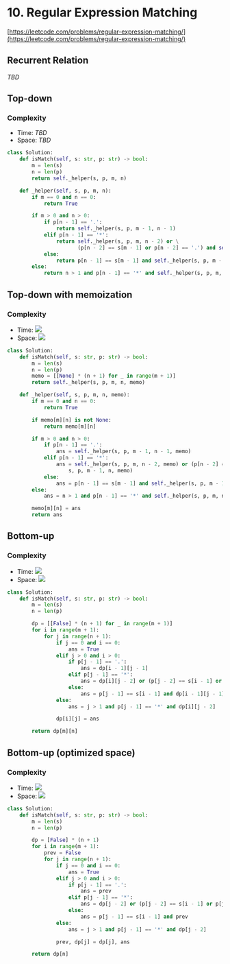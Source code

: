 # 10. Regular Expression Matching
[https://leetcode.com/problems/regular-expression-matching/](https://leetcode.com/problems/regular-expression-matching/)

## Recurrent Relation
_TBD_

## Top-down
### Complexity
- Time: _TBD_
- Space: _TBD_

```python
class Solution:
    def isMatch(self, s: str, p: str) -> bool:
        m = len(s)
        n = len(p)
        return self._helper(s, p, m, n)

    def _helper(self, s, p, m, n):
        if m == 0 and n == 0:
            return True

        if m > 0 and n > 0:
            if p[n - 1] == '.':
                return self._helper(s, p, m - 1, n - 1)
            elif p[n - 1] == '*':
                return self._helper(s, p, m, n - 2) or \
                       (p[n - 2] == s[m - 1] or p[n - 2] == '.') and self._helper(s, p, m - 1, n)
            else:
                return p[n - 1] == s[m - 1] and self._helper(s, p, m - 1, n - 1)
        else:
            return n > 1 and p[n - 1] == '*' and self._helper(s, p, m, n - 2)
```

## Top-down with memoization
### Complexity
- Time:  <img src="https://render.githubusercontent.com/render/math?math=\mathcal{O}(m\times n)">
- Space: <img src="https://render.githubusercontent.com/render/math?math=\mathcal{O}(m\times n)">

```python
class Solution:
    def isMatch(self, s: str, p: str) -> bool:
        m = len(s)
        n = len(p)
        memo = [[None] * (n + 1) for _ in range(m + 1)]
        return self._helper(s, p, m, n, memo)

    def _helper(self, s, p, m, n, memo):
        if m == 0 and n == 0:
            return True

        if memo[m][n] is not None:
            return memo[m][n]

        if m > 0 and n > 0:
            if p[n - 1] == '.':
                ans = self._helper(s, p, m - 1, n - 1, memo)
            elif p[n - 1] == '*':
                ans = self._helper(s, p, m, n - 2, memo) or (p[n - 2] == s[m - 1] or p[n - 2] == '.') and self._helper(
                    s, p, m - 1, n, memo)
            else:
                ans = p[n - 1] == s[m - 1] and self._helper(s, p, m - 1, n - 1, memo)
        else:
            ans = n > 1 and p[n - 1] == '*' and self._helper(s, p, m, n - 2, memo)

        memo[m][n] = ans
        return ans
```

## Bottom-up
### Complexity
- Time:  <img src="https://render.githubusercontent.com/render/math?math=\mathcal{O}(m\times n)">
- Space: <img src="https://render.githubusercontent.com/render/math?math=\mathcal{O}(m\times n)">

```python
class Solution:
    def isMatch(self, s: str, p: str) -> bool:
        m = len(s)
        n = len(p)

        dp = [[False] * (n + 1) for _ in range(m + 1)]
        for i in range(m + 1):
            for j in range(n + 1):
                if j == 0 and i == 0:
                    ans = True
                elif j > 0 and i > 0:
                    if p[j - 1] == '.':
                        ans = dp[i - 1][j - 1]
                    elif p[j - 1] == '*':
                        ans = dp[i][j - 2] or (p[j - 2] == s[i - 1] or p[j - 2] == '.') and dp[i - 1][j]
                    else:
                        ans = p[j - 1] == s[i - 1] and dp[i - 1][j - 1]
                else:
                    ans = j > 1 and p[j - 1] == '*' and dp[i][j - 2]

                dp[i][j] = ans

        return dp[m][n]
```

## Bottom-up (optimized space)
### Complexity
- Time:  <img src="https://render.githubusercontent.com/render/math?math=\mathcal{O}(m\times n)">
- Space: <img src="https://render.githubusercontent.com/render/math?math=\mathcal{O}(n)">

```python
class Solution:
    def isMatch(self, s: str, p: str) -> bool:
        m = len(s)
        n = len(p)

        dp = [False] * (n + 1)
        for i in range(m + 1):
            prev = False
            for j in range(n + 1):
                if j == 0 and i == 0:
                    ans = True
                elif j > 0 and i > 0:
                    if p[j - 1] == '.':
                        ans = prev
                    elif p[j - 1] == '*':
                        ans = dp[j - 2] or (p[j - 2] == s[i - 1] or p[j - 2] == '.') and dp[j]
                    else:
                        ans = p[j - 1] == s[i - 1] and prev
                else:
                    ans = j > 1 and p[j - 1] == '*' and dp[j - 2]

                prev, dp[j] = dp[j], ans

        return dp[n]
```
